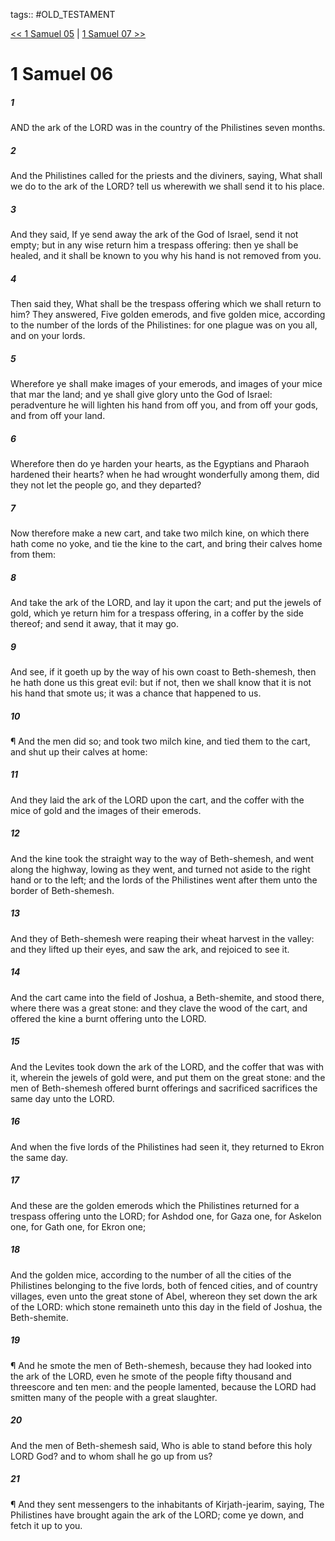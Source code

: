 tags:: #OLD_TESTAMENT

[<< 1 Samuel 05](OLD_TESTAMENT/09_1_Samuel/1_Samuel_05.md) | [1 Samuel 07 >>](OLD_TESTAMENT/09_1_Samuel/1_Samuel_07.md)

# 1 Samuel 06

##### 1

AND the ark of the LORD was in the country of the Philistines seven months.

##### 2

And the Philistines called for the priests and the diviners, saying, What shall we do to the ark of the LORD? tell us wherewith we shall send it to his place.

##### 3

And they said, If ye send away the ark of the God of Israel, send it not empty; but in any wise return him a trespass offering: then ye shall be healed, and it shall be known to you why his hand is not removed from you.

##### 4

Then said they, What shall be the trespass offering which we shall return to him? They answered, Five golden emerods, and five golden mice, according to the number of the lords of the Philistines: for one plague was on you all, and on your lords.

##### 5

Wherefore ye shall make images of your emerods, and images of your mice that mar the land; and ye shall give glory unto the God of Israel: peradventure he will lighten his hand from off you, and from off your gods, and from off your land.

##### 6

Wherefore then do ye harden your hearts, as the Egyptians and Pharaoh hardened their hearts? when he had wrought wonderfully among them, did they not let the people go, and they departed?

##### 7

Now therefore make a new cart, and take two milch kine, on which there hath come no yoke, and tie the kine to the cart, and bring their calves home from them:

##### 8

And take the ark of the LORD, and lay it upon the cart; and put the jewels of gold, which ye return him for a trespass offering, in a coffer by the side thereof; and send it away, that it may go.

##### 9

And see, if it goeth up by the way of his own coast to Beth-shemesh, then he hath done us this great evil: but if not, then we shall know that it is not his hand that smote us; it was a chance that happened to us.

##### 10

¶ And the men did so; and took two milch kine, and tied them to the cart, and shut up their calves at home:

##### 11

And they laid the ark of the LORD upon the cart, and the coffer with the mice of gold and the images of their emerods.

##### 12

And the kine took the straight way to the way of Beth-shemesh, and went along the highway, lowing as they went, and turned not aside to the right hand or to the left; and the lords of the Philistines went after them unto the border of Beth-shemesh.

##### 13

And they of Beth-shemesh were reaping their wheat harvest in the valley: and they lifted up their eyes, and saw the ark, and rejoiced to see it.

##### 14

And the cart came into the field of Joshua, a Beth-shemite, and stood there, where there was a great stone: and they clave the wood of the cart, and offered the kine a burnt offering unto the LORD.

##### 15

And the Levites took down the ark of the LORD, and the coffer that was with it, wherein the jewels of gold were, and put them on the great stone: and the men of Beth-shemesh offered burnt offerings and sacrificed sacrifices the same day unto the LORD.

##### 16

And when the five lords of the Philistines had seen it, they returned to Ekron the same day.

##### 17

And these are the golden emerods which the Philistines returned for a trespass offering unto the LORD; for Ashdod one, for Gaza one, for Askelon one, for Gath one, for Ekron one;

##### 18

And the golden mice, according to the number of all the cities of the Philistines belonging to the five lords, both of fenced cities, and of country villages, even unto the great stone of Abel, whereon they set down the ark of the LORD: which stone remaineth unto this day in the field of Joshua, the Beth-shemite.

##### 19

¶ And he smote the men of Beth-shemesh, because they had looked into the ark of the LORD, even he smote of the people fifty thousand and threescore and ten men: and the people lamented, because the LORD had smitten many of the people with a great slaughter.

##### 20

And the men of Beth-shemesh said, Who is able to stand before this holy LORD God? and to whom shall he go up from us?

##### 21

¶ And they sent messengers to the inhabitants of Kirjath-jearim, saying, The Philistines have brought again the ark of the LORD; come ye down, and fetch it up to you.
